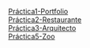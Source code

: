 <a href="Practica1-Portfolio_Landing_Page-Gorea_Alexandru_Dumitru.pdf">Práctica1-Portfolio</a><br>
<a href="Practica2-Restaurante/index.html">Práctica2-Restaurante</a><br>
<a href="Practica3-Arquitecto/index.html">Práctica3-Arquitecto</a><br>
<a href="Practica5-Zoo/index.html">Práctica5-Zoo</a>
